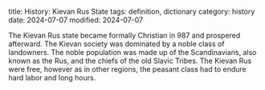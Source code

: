 title: History: Kievan Rus State
tags: definition, dictionary
category: history
date: 2024-07-07
modified: 2024-07-07


The Kievan Rus state became formally
 Christian in 987 and prospered afterward. The Kievan society was
 dominated by a noble class of landowners. The noble population was made
 up of the Scandinavians, also known as the Rus, and the chiefs of
 the old Slavic Tribes. The Kievan Rus were free, however as in
 other regions, the peasant class had to endure hard labor and long hours.





